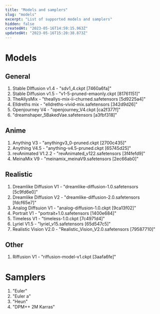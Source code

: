 ```yaml
---
title: "Models and samplers"
slug: "models"
excerpt: "List of supported models and samplers"
hidden: false
createdAt: "2023-05-16T14:59:15.963Z"
updatedAt: "2023-05-16T15:20:38.873Z"
---
```

# Models

## General

1. Stable DIffusion v1.4 - "sdv1_4.ckpt [7460a6fa]"
2. Stable Diffusion v1.5 - "v1-5-pruned-emaonly.ckpt [81761151]"
3. TheAllysMix - "theallys-mix-ii-churned.safetensors [5d9225a4]"
4. Elldreths mix - "elldreths-vivid-mix.safetensors [342d9d26]"
5. Openjourney V4 - "openjourney_V4.ckpt [ca2f377f]"
6. "dreamshaper_5BakedVae.safetensors [a3fbf318]"

## Anime

1. Anything V3 - "anythingv3_0-pruned.ckpt [2700c435]"
2. Anything V4.5 - "anything-v4.5-pruned.ckpt [65745d25]"
3. revAnimated V1.2.2 - "revAnimated_v122.safetensors [3f4fefd9]"
4. MeinaMix V9 - "meinamix_meinaV9.safetensors [2ec66ab0]"

## Realistic

1. Dreamlike Diffusion V1 - "dreamlike-diffusion-1.0.safetensors [5c9fd6e0]"
2. Dreamlike Diffusion V2 - "dreamlike-diffusion-2.0.safetensors [fdcf65e7]"
3. Analog Diffsuion V1 - "analog-diffusion-1.0.ckpt [9ca13f02]"
4. Portrait V1 - "portrait+1.0.safetensors [1400e684]"
5. Timeless V1 - "timeless-1.0.ckpt [7c4971d4]"
6. Lyriel V1.5 - "lyriel_v15.safetensors [65d547c5]"
7. Realistic Vision V2.0 - "Realistic_Vision_V2.0.safetensors [79587710]"

## Other

1. Riffusion V1 - "riffusion-model-v1.ckpt [3aafa6fe]"

# Samplers

1. "Euler"
2. "Euler a"
3. "Heun"
4. "DPM++ 2M Karras"